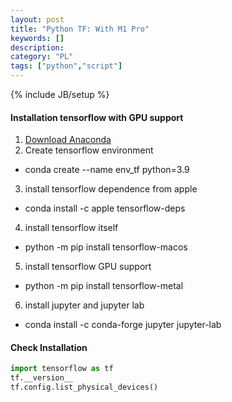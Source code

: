 ```yaml
---
layout: post
title: "Python TF: With M1 Pro"
keywords: []
description: 
category: "PL"
tags: ["python","script"]
---
```

{% include JB/setup %}

####  Installation tensorflow with GPU support
1. [Download Anaconda](https://github.com/conda-forge/miniforge)
2. Create tensorflow environment
- conda create --name env\_tf python=3.9

3. install tensorflow dependence from apple
- conda install -c apple tensorflow-deps
4. install tensorflow itself
- python -m pip install tensorflow-macos

5. install tensorflow GPU support
- python -m pip install tensorflow-metal

6. install jupyter and jupyter lab
- conda install -c conda-forge jupyter jupyter-lab


#### Check Installation
```python
import tensorflow as tf
tf.__version__
tf.config.list_physical_devices()
```




